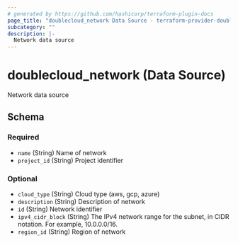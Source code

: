 ```yaml
---
# generated by https://github.com/hashicorp/terraform-plugin-docs
page_title: "doublecloud_network Data Source - terraform-provider-doublecloud"
subcategory: ""
description: |-
  Network data source
---
```


# doublecloud_network (Data Source)

Network data source



<!-- schema generated by tfplugindocs -->
## Schema

### Required

- `name` (String) Name of network
- `project_id` (String) Project identifier

### Optional

- `cloud_type` (String) Cloud type (aws, gcp, azure)
- `description` (String) Description of network
- `id` (String) Network identifier
- `ipv4_cidr_block` (String) The IPv4 network range for the subnet, in CIDR notation. For example, 10.0.0.0/16.
- `region_id` (String) Region of network
